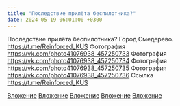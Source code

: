 ```yaml
---
title: "Последствие прилёта беспилотника?"
date: 2024-05-19 06:01:00 +0300
---
```


Последствие прилёта беспилотника?
Город Смедерево.
https://t.me/Reinforced_KUS
Фотография
https://vk.com/photo41076938_457250733
Фотография
https://vk.com/photo41076938_457250734
Фотография
https://vk.com/photo41076938_457250735
Фотография
https://vk.com/photo41076938_457250736
Ссылка
https://t.me/Reinforced_KUS

[Вложение](https://vk.com/photo41076938_457250733)
[Вложение](https://vk.com/photo41076938_457250734)
[Вложение](https://vk.com/photo41076938_457250735)
[Вложение](https://vk.com/photo41076938_457250736)
[Вложение](https://t.me/Reinforced_KUS)
